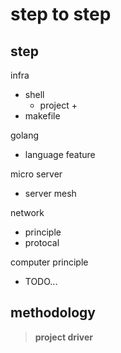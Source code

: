 # step to step

## step

infra

+ shell
  + project
    + 
+ makefile

golang

+ language feature

micro server

+ server mesh

network

+ principle
+ protocal

computer principle

+ TODO...

## methodology

> **project driver**
